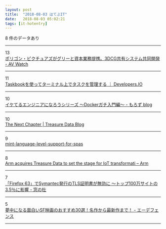 ```yaml
---
layout: post
title:  "2018-08-03 はてぶIT"
date:   2018-08-03 05:02:21
tags: [it-hotentry]
---
```

8 件のデータあり

<hr><div class="row">
<div class="col-1"><span class="badge badge-pill badge-success h2">13</span></div>
<div class="col-11"><a href='https://av.watch.impress.co.jp/docs/news/1136306.html' target='_blank'>ポリゴン・ピクチュアズがグリーと資本業務提携。3DCG共有システム共同開発 - AV Watch</a></div>
</div>
<hr>
<div class="row">
<div class="col-1"><span class="badge badge-pill badge-success h2">11</span></div>
<div class="col-11"><a href='https://dev.classmethod.jp/tool/taskbook-terminal-task-manager/' target='_blank'>Taskbookを使ってターミナル上でタスクを管理する ｜ Developers.IO</a></div>
</div>
<hr>
<div class="row">
<div class="col-1"><span class="badge badge-pill badge-success h2">10</span></div>
<div class="col-11"><a href='http://moro-archive.hatenablog.com/entry/2018/08/01/000000' target='_blank'>イケてるエンジニアになろうシリーズ 〜Dockerガチ入門編〜 - もろず blog</a></div>
</div>
<hr>
<div class="row">
<div class="col-1"><span class="badge badge-pill badge-success h2">10</span></div>
<div class="col-11"><a href='https://blog.treasuredata.com/blog/2018/08/02/the-next-chapter/' target='_blank'>The Next Chapter | Treasure Data Blog</a></div>
</div>
<hr>
<div class="row">
<div class="col-1"><span class="badge badge-pill badge-success h2">9</span></div>
<div class="col-11"><a href='https://speakerdeck.com/agatan/mint-language-level-support-for-spas' target='_blank'>mint-language-level-support-for-spas</a></div>
</div>
<hr>
<div class="row">
<div class="col-1"><span class="badge badge-pill badge-success h2">8</span></div>
<div class="col-11"><a href='https://www.arm.com/news/2018/08/arm-acquires-treasure-data' target='_blank'>Arm acquires Treasure Data to set the stage for IoT transformati – Arm</a></div>
</div>
<hr>
<div class="row">
<div class="col-1"><span class="badge badge-pill badge-success h2">7</span></div>
<div class="col-11"><a href='https://forest.watch.impress.co.jp/docs/news/1136278.html' target='_blank'>「Firefox 63」でSymantec発行のTLS証明書が無効に ～トップ100万サイトの3.5％に影響 - 窓の杜</a></div>
</div>
<hr>
<div class="row">
<div class="col-1"><span class="badge badge-pill badge-success h2">5</span></div>
<div class="col-11"><a href='https://e-defen.hatenablog.com/entry/sfeiga-osusume' target='_blank'>夢中になる面白いSF映画のおすすめ30選！名作から最新作まで！ - エーデフェンス</a></div>
</div>
<hr>
